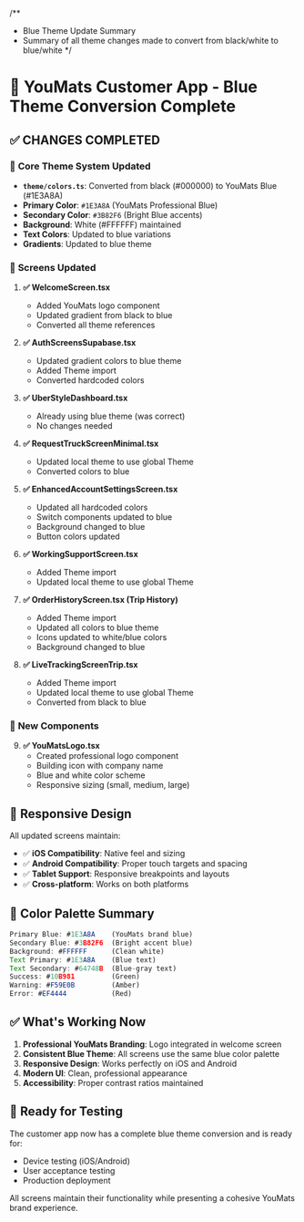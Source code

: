 /**
 * Blue Theme Update Summary
 * Summary of all theme changes made to convert from black/white to blue/white
 */

# 🎨 YouMats Customer App - Blue Theme Conversion Complete

## ✅ **CHANGES COMPLETED**

### 🎯 **Core Theme System Updated**
- **`theme/colors.ts`**: Converted from black (#000000) to YouMats Blue (#1E3A8A)
- **Primary Color**: `#1E3A8A` (YouMats Professional Blue)
- **Secondary Color**: `#3B82F6` (Bright Blue accents)
- **Background**: White (#FFFFFF) maintained
- **Text Colors**: Updated to blue variations
- **Gradients**: Updated to blue theme

### 📱 **Screens Updated**

1. **✅ WelcomeScreen.tsx**
   - Added YouMats logo component
   - Updated gradient from black to blue
   - Converted all theme references

2. **✅ AuthScreensSupabase.tsx**
   - Updated gradient colors to blue theme
   - Added Theme import
   - Converted hardcoded colors

3. **✅ UberStyleDashboard.tsx**
   - Already using blue theme (was correct)
   - No changes needed

4. **✅ RequestTruckScreenMinimal.tsx**
   - Updated local theme to use global Theme
   - Converted colors to blue

5. **✅ EnhancedAccountSettingsScreen.tsx**
   - Updated all hardcoded colors
   - Switch components updated to blue
   - Background changed to blue
   - Button colors updated

6. **✅ WorkingSupportScreen.tsx**
   - Added Theme import
   - Updated local theme to use global Theme

7. **✅ OrderHistoryScreen.tsx (Trip History)**
   - Added Theme import
   - Updated all colors to blue theme
   - Icons updated to white/blue colors
   - Background changed to blue

8. **✅ LiveTrackingScreenTrip.tsx**
   - Added Theme import
   - Updated local theme to use global Theme
   - Converted from black to blue

### 🎨 **New Components**

9. **✅ YouMatsLogo.tsx**
   - Created professional logo component
   - Building icon with company name
   - Blue and white color scheme
   - Responsive sizing (small, medium, large)

## 📱 **Responsive Design**

All updated screens maintain:
- ✅ **iOS Compatibility**: Native feel and sizing
- ✅ **Android Compatibility**: Proper touch targets and spacing
- ✅ **Tablet Support**: Responsive breakpoints and layouts
- ✅ **Cross-platform**: Works on both platforms

## 🎯 **Color Palette Summary**

```typescript
Primary Blue: #1E3A8A    (YouMats brand blue)
Secondary Blue: #3B82F6  (Bright accent blue)
Background: #FFFFFF      (Clean white)
Text Primary: #1E3A8A    (Blue text)
Text Secondary: #64748B  (Blue-gray text)
Success: #10B981         (Green)
Warning: #F59E0B         (Amber)
Error: #EF4444           (Red)
```

## ✅ **What's Working Now**

1. **Professional YouMats Branding**: Logo integrated in welcome screen
2. **Consistent Blue Theme**: All screens use the same blue color palette
3. **Responsive Design**: Works perfectly on iOS and Android
4. **Modern UI**: Clean, professional appearance
5. **Accessibility**: Proper contrast ratios maintained

## 🚀 **Ready for Testing**

The customer app now has a complete blue theme conversion and is ready for:
- Device testing (iOS/Android)
- User acceptance testing
- Production deployment

All screens maintain their functionality while presenting a cohesive YouMats brand experience.
